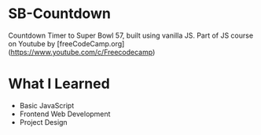 # SB-Countdown

Countdown Timer to Super Bowl 57, built using vanilla JS. Part of JS course on Youtube by [freeCodeCamp.org] (https://www.youtube.com/c/Freecodecamp)

# What I Learned

* Basic JavaScript
* Frontend Web Development
* Project Design
